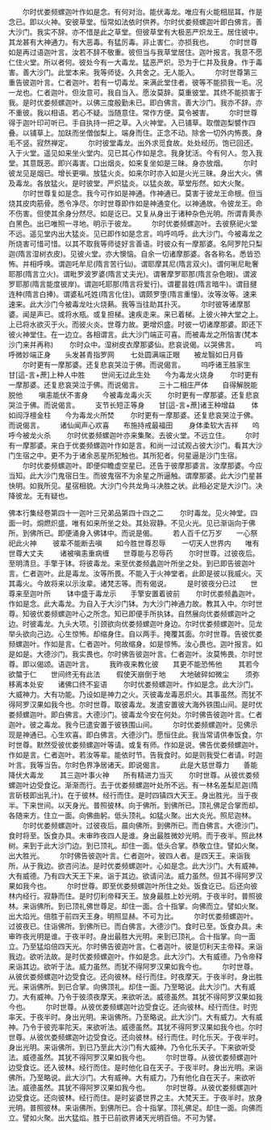 <!-- { "loadSidebar": true } -->
　　尔时优娄频螺迦叶作如是念。有何对治。能伏毒龙。唯应有火能相屈耳。作是念已。即以火神。安彼草堂。恒常如法依时供养。尔时优娄频螺迦叶即白佛言。善大沙门。我实不辞。亦不惜是此之草堂。但彼草堂有大极恶严炽龙王。居住彼中。其龙甚有大神通力。有大恶毒。有猛厉毒。非止害仁。亦损我也。
　　尔时世尊如是再过语迦叶言。汝若不辞不敬重。彼但当与我草堂居住。迦叶报言。我意不愿仁住火堂。所以者何。彼处今有一大毒龙。猛恶严炽。恐为于仁并及我身。作于毒害。善大沙门。此堂本来。我等师徒。久共舍之。无人能入。
　　尔时世尊第三重告彼迦叶言。仁者迦叶。若有一切毒龙。来满此堂住者。彼等不能损我一毛。况一龙也。仁者迦叶。但汝意可。我自当入。愿汝莫辞。莫重彼堂。其终不能损害于我。是时优娄频螺迦叶。以佛三度殷勤未已。即白佛言。善大沙门。我亦不辞。亦不重彼。我以相语。若心不疑。当随意住。常作方便。莫令被害。
　　尔时世尊得于迦叶印可听已。手自执持一把之草。入火神堂。入已铺草。取僧迦梨襞作四叠。以铺草上。加趺而坐僧伽梨上。端身而住。正念不动。除舍一切外内怖畏。身毛不竖。寂然禅定。
　　尔时彼堂毒龙。出外求觅食故。处处经历。饱已回还。入于火堂。遥见如来坐火堂内。见已其心作如是念。我身犹活。今有何人。忽入我堂。其意既恶。即兴毒害。口出烟炎。如来复坐如是三昧。身亦放烟。
　　尔时彼龙见是烟已。增长更嗔。放猛火炎。如来尔时亦入如是火光三昧。身出大火。佛及毒龙。各放猛火。是时彼堂。严炽猛炎。以猛炎故。草堂彤然。如大火聚。
　　尔时世尊复如是念。我今可作如是神通。作神通已。莫害于彼龙王命根。但当烧其皮肉筋骨。悉令净尽。尔时世尊即作如是神通变化。以神通故。令彼龙王。命不伤害。但使其余身分然尽。如是讫已。又复从身出于诸种杂色光明。所谓青黄赤白黑色。出已唯照一寻地。明示于彼龙。
　　尔时优娄频螺迦叶。去彼祭祀火堂不远。遥见堂内出大猛炎。见已即作如是念言。呜呼呜呼。此大沙门。今被毒龙之所烧害可惜可惜。以其不取我等师徒好言善语。时彼众有一摩那婆。名阿罗陀只梨迦(隋言湿树衣皮)。见彼火堂。亦大懊恼。自余一切诸摩那婆。各各称名。悉皆恐怖。并相呼唤。谓迦吒牟尼(隋言苦行仙)。谓耶摩其尼(隋言双火)。谓何唎尼毗奢耶那(隋言立火)。谓毗罗波罗婆(隋言丈夫光)。谓奢摩罗耶那(隋言杂色眼)。谓波罗耶那(隋言能度彼岸)。谓迦吒耶那(隋言将爱行)。谓瞿昙姓(隋言暗牛)。谓目揵连种(隋言白捧)。谓婆私吒姓(隋言化住)。谓颇罗堕(隋言重憧)。汝等汝等。速来速来。此大沙门今被毒龙吐火烧爇。我等当往助其扑灭。
　　尔时彼等诸摩那婆。闻是声已。或将水瓶。或复担梯。速疾走来。来已着梯。上彼火神大堂之上。上已将水欲灭于火。而彼火炎。世尊力故。更增炽盛。时彼一切诸摩那婆。即还下彼火神堂住。在一边立。各相谓言。此大沙门端正可喜。而被毒龙之所恼害(梵本沙门来并再称)
　　尔时众中。湿树皮衣摩那婆仙。悲哀说偈。以哭佛言。
　　呜呼微妙端正身　　头发甚青指罗网
　　七处圆满端正眼　　被龙翳如日月昏
　　尔时更有一摩那婆。还复悲哀哭泣于佛。而说偈言。
　　呜呼诸王胜家生　　甘[這-言+蔗]上种人中胜
　　世间无过此生处　　今为毒龙火烧身
　　尔时更有一摩那婆。还复悲哀哭泣于佛。而说偈言。
　　三十二相庄严体　　自得解脱能脱他
　　嗔恚能伏不害身　　今被毒龙毒火灭
　　尔时更有一摩那婆。还复悲哀哭泣于佛。而说偈言。
　　支节长短正等身　　甘[這-言+蔗]诸王种增益
　　体如阎浮檀金柱　　今为毒龙火所焚
　　尔时更有一摩那婆。还复悲哀哭泣于佛。而说偈言。
　　诸仙闻声心欢喜　　布施持戒最福田
　　身体柔软大吉祥　　呜呼今被龙火杀
　　尔时优娄频螺迦叶亦来集聚。去彼火堂。不远立住。
　　尔时有一摩那婆。来白于优娄频螺迦叶作如是言。和尚一过试观占彼大沙门。看其大沙门生宿之中。更不为于诸余恶星所犯触也。其所犯者。何星逼是沙门生宿。
　　尔时优娄频螺迦叶。即便仰瞻虚空星已。还告于彼摩那婆言。汝摩那婆。今应当知。此大沙门鬼宿日生。而彼鬼宿不为余星之所逼触。谓摩那婆。此大沙门星甚快明。如我所见。星宿相貌。大沙门今共龙角斗决胜之状。此相必定是大沙门。决降彼龙。无有疑也。





佛本行集经卷第四十一迦叶三兄弟品第四十四之二
　　尔时毒龙。见火神堂。四面一时。烔燃炽盛。唯有如来所坐之处。其处寂静。不见火光。见已渐诣向于佛所。到佛所已。即便涌身入佛钵中。而说是偈。
　　若人百千亿万岁　　一心祭祀此火神
　　彼辈不能断去嗔　　如今胜世尊忍辱
　　一切天人世界内　　唯有世尊大丈夫
　　诸被嗔恚重病缠　　世尊能与忍辱药
　　尔时世尊。过彼夜后。至明清旦。手擎于钵。将彼毒龙。来至优娄频蠡迦叶所坐之处。到已即告彼迦叶言。仁者迦叶。此是毒龙。汝等所畏。不能入于火神堂者。此即是彼以我威火。灭其毒火。今故将来以示汝辈。诸梵志等。而有偈说。
　　是时彼夜分已过　　世尊来至迦叶所
　　钵中盛于毒龙示　　手擎安置着彼前
　　尔时优娄频蠡迦叶。作如是念。此大毒龙。为自入于大沙门钵。为大沙门神通力故。教其入中。尔时世尊。知彼优娄频螺迦叶心之所念。知已即便手所执钵。自然展向优娄频螺迦叶之边。时彼毒龙。九头大项。引颈欲向优娄频螺迦叶身边。尔时优娄频螺迦叶。见龙举头欲向己边。心生惊怖。却缩身住。自以两手。掩覆其面。尔时世尊。告彼优娄频螺迦叶。作如是言。仁者迦叶。何故缩身。如是惊怖。汝心畏也。迦叶报言。如是如是。大德沙门。我实畏也。尔时佛告彼迦叶言。仁者迦叶。汝莫怖畏。尔时世尊。即以偈颂。语迦叶言。
　　我昨夜来教化彼　　其更不能恐怖他
　　其若今欲螫于仁　　世间终无有此法
　　假使天崩倒于地　　大地破碎如微尘
　　须弥移离本处安　　诸佛口终不妄语
　　尔时优娄频螺迦叶。作如是念。此大沙门。大威神力。大有功能。乃设如是神力之火。灭彼毒龙毒恶炽火。其事虽然。而犹不得阿罗汉果如我今也。尔时世尊。取彼毒龙。发遣安置彼大海外铁围山间。是时优娄频螺迦叶。即白佛言。大德沙门。彼毒龙今安在何处。尔时佛告彼迦叶言。仁者迦叶。彼之毒龙。我今已遣安置于彼铁围山间。
　　尔时优娄频螺迦叶。见佛示现是神通已。心生欢喜。即白佛言。大德沙门。愿恒住此。我当常请供奉饭食。尔时世尊。默然受彼优娄频螺迦叶等请。或复有师。作如是说。佛告优娄频螺迦叶。作如是言。仁者迦叶。若汝等辈。能依时节。告我食时。如是则我受仁者请。时迦叶言。我等当告。尔时色界净居诸天。即说偈言。
　　此是大慈世尊力　　善能降伏大毒龙
　　其三迦叶事火神　　所有精进力当灭
　　尔时世尊。从彼优娄频螺迦叶边受食讫。渐渐而行。去于优娄频螺迦叶处所不远。有一林名差梨尼迦(隋言斫枝即出乳汁)。在于彼林。经行而住。是时四镇四大天王。身出胜光。当于夜半。下来世间。以天身光。普照彼林。向于佛所。到佛所已。顶礼佛足合掌而却。各随来方。住立一面。向佛曲躬。低头顶礼。如猛火聚。出大炎光。照尼迦林。
　　尔时优娄频螺迦叶。过彼夜后。晨向佛所。到佛所已。而白佛言。大德沙门。食时将至。饭食办具。未审昨夜四人是谁。身出最胜微妙光明。而于夜半。照此林树。来到于此大沙门边。到已顶礼。却住一面。低头合掌。恭敬立住。譬如火聚。出大胜光。
　　尔时佛告彼迦叶言。仁者迦叶。彼四人者。是四天王。来诣我所。从于我边。欲咨问法。是时优娄频螺迦叶。心如是念。此大沙门。大有威神。大有威德。乃有四大天王下来。诣于其边。欲请问法。威力虽然。但其不得阿罗汉果如我今也。
　　尔时世尊。即至优娄频螺迦叶所住之处。饭食讫已。后还向彼林内经行。寂静而住。是时忉利帝释天王。放身最胜上妙光明。于夜半时。普照彼林。来诣佛所。到已顶礼佛世尊足。却住一面。合十指掌。向佛而立。譬如火聚。出大焰光。倍胜于前四天王身。明照显赫。不可为比。
　　尔时优娄频螺迦叶。过彼夜已。住诣佛所。到佛所已。而白佛言。大德沙门。食时已至。饭食办具。未审昨夜光明是谁。于夜半时。身出最胜大光明。来到已顶礼。合十指掌。向一面立。乃至猛焰倍四天光。尔时佛告彼迦叶言。仁者迦叶。彼是忉利天主帝释。来诣我边。欲听法故。是时优娄频螺迦叶。作如是念。此大沙门。大有威德。乃令帝释来诣其边。欲听于法。威力虽然。而犹不得阿罗汉果如我今也。
　　尔时世尊。从彼优娄频螺迦叶边受食讫。还向彼林。经行而住。时夜摩天。于夜半时。身出胜光。来诣佛所。到已合掌。向佛顶礼。却住一面。乃至略说。此大沙门。大有威力。大有威神。乃令于彼须夜摩天。来欲听法。威德虽然。其犹不得阿罗汉果如我今也。
　　尔时世尊。从彼优娄频螺迦叶边受食讫。还向彼林。经行而住。时兜率天。于夜半时。身出光明。来诣佛所。乃至略说。此大沙门。大有威力。大有威神。乃令于彼兜率陀天。来欲听法。威德虽然。其犹不得阿罗汉果如我今也。尔时世尊。从彼优娄频螺迦叶边受食讫。还向彼林。经行而住。时化乐天。于夜半时。身出光明。来诣佛所。到已乃至此大沙门有大威神。乃令化乐天子。下来欲听受法。威德虽然。其犹不得阿罗汉果如我今也。
　　尔时世尊。从彼优娄频螺迦叶边受食讫。还入彼林。经行而住。是时他化自在天子。于夜半时。身出光明。来诣佛所。乃至略说。此大沙门。大有威神。大有威力。乃有他化自在天子。来欲听法。威德虽然。其犹不得阿罗汉果如我今也。
　　尔时世尊。从彼优娄频螺迦叶边受食讫。还向彼林。经行而住。是时娑婆世界之主。大梵天王。于夜半时。放身光明。普照彼林。来诣佛所。到佛所已。合十指掌。顶礼佛足。却住一面。向佛而立。譬如火聚。出大猛焰。胜于已前欲界诸天光明百倍。不可为譬。
